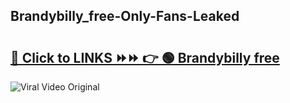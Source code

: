 
 ## Brandybilly_free-Only-Fans-Leaked

# <h2><a href="https://clipsfans.com/Brandybilly_free&ref=git">🔗 Click to LINKS ⏩⏩ 👉 🟢 Brandybilly free </a></h2>

<a href="https://clipsfans.com/Brandybilly_free&ref=git" rel="nofollow" data-target="animated-image.originalLink"><img src="https://i.ibb.co.com/xMMVF88/686577567.gif" alt="Viral Video Original" style="max-width: 100%; display: inline-block;" data-target="animated-image.originalImage"></a>
